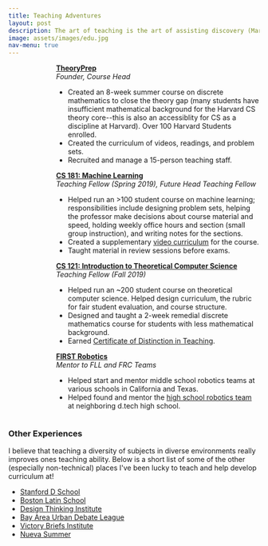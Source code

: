 ```yaml
---
title: Teaching Adventures
layout: post
description: The art of teaching is the art of assisting discovery (Mark Van Doren)
image: assets/images/edu.jpg
nav-menu: true
---
```


<div class="box" style="
    display: flex;
">
	<div style="
    flex: 1 1 0;
    margin: auto;
    padding-right: 1em;
"><img src="{{ site.baseurl }}/assets/images/computer.png" alt=""></div>
	<div style="
    flex: 5 1 0;
"><a href="https://alex-kj-chin.github.io/theoryprep/"><strong>TheoryPrep</strong></a><br><i>Founder, Course Head</i><ul>
	<li>Created an 8-week summer course on discrete mathematics to close the theory gap (many students have insufficient mathematical background for the Harvard CS theory core--this is also an accessiblity for CS as a discipline at Harvard). Over 100 Harvard Students enrolled.</li>
	<li>Created the curriculum of videos, readings, and problem sets. </li>
	<li>Recruited and manage a 15-person teaching staff.</li>
</ul></div>
</div>
<div class="box" style="
    display: flex;
">
	<div style="
    flex: 1 1 0;
    margin: auto;
    padding-right: 1em;
"><img src="{{ site.baseurl }}/assets/images/harvard.png" alt=""></div>
	<div style="
    flex: 5 1 0;
"><a href="https://harvard-ml-courses.github.io/cs181-web/"><strong>CS 181: Machine Learning</strong></a><br><i>Teaching Fellow (Spring 2019), Future Head Teaching Fellow</i><ul>
	<li>Helped run an >100 student course on machine learning; responsibilities include designing problem sets, helping the professor make decisions about course material and speed, holding weekly office hours and section (small group instruction), and writing notes for the sections.</li>
	<li>Created a supplementary <a href="https://www.youtube.com/watch?v=J8w2iMF5Hak&list=PLrH1CxyJ7Vqb-pHzfUClJNXBDAKajHE74">video curriculum</a> for the course.</li>
	<li>Taught material in review sessions before exams.</li>
</ul></div>
</div>
<div class="box" style="
    display: flex;
">
	<div style="
    flex: 1 1 0;
    margin: auto;
    padding-right: 1em;
"><img src="{{ site.baseurl }}/assets/images/harvard.png" alt=""></div>
	<div style="
    flex: 5 1 0;
"><a href="https://cs121.boazbarak.org/"><strong>CS 121: Introduction to Theoretical Computer Science</strong></a><br><i>Teaching Fellow (Fall 2019)</i><ul>
	<li>Helped run an ~200 student course on theoretical computer science. Helped design curriculum, the rubric for fair student evaluation, and course structure.</li>
	<li>Designed and taught a 2-week remedial discrete mathematics course for students with less mathematical background.</li>
    <li>Earned <a href="https://bokcenter.harvard.edu/teaching-awards">Certificate of Distinction in Teaching</a>.</li>
</ul></div>
</div>
<div class="box" style="
    display: flex;
">
    <div style="
    flex: 1 1 0;
    margin: auto;
    padding-right: 1em;
"><img src="{{ site.baseurl }}/assets/images/first.jpg" alt=""></div>
    <div style="
    flex: 5 1 0;
"><a href="https://cs121.boazbarak.org/"><strong>FIRST Robotics</strong></a><br><i>Mentor to FLL and FRC Teams</i><ul>
    <li>Helped start and mentor middle school robotics teams at various schools in California and Texas.</li>
    <li>Helped found and mentor the <a href="https://www.team5940.org/">high school robotics team</a> at neighboring d.tech high school.</li>
</ul></div>
</div>

### Other Experiences

I believe that teaching a diversity of subjects in diverse environments really improves ones teaching ability. Below is a short list of some of the other (especially non-technical) places I've been lucky to teach and help develop curriculum at!

 - [Stanford D School](https://dschool.stanford.edu/)
 - [Boston Latin School](https://www.bls.org/)
 - [Design Thinking Institute](https://www.nuevaschool.org/conferences-institutes/design-thinking)
 - [Bay Area Urban Debate League](https://www.baudl.org/)
 - [Victory Briefs Institute](https://www.vbidebate.com/)
 - [Nueva Summer](https://www.nuevaschool.org/enrichment/nueva-summer)

